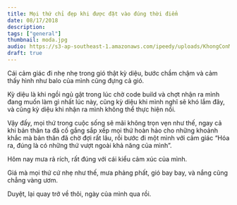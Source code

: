 ```yaml
---
title: Mọi thứ chỉ đẹp khi được đặt vào đúng thời điểm
date: 08/17/2018
description:
tags: ["general"]
thumbnail: moda.jpg
audio: https://s3-ap-southeast-1.amazonaws.com/ipeedy/uploads/KhongConMuaThu.mp3
draft: true
---
```



Cái cảm giác đi nhẹ nhẹ trong gió thật kỳ diệu, bước chầm chậm và cảm thấy hình như balo của mình cũng đựng cả gió.

Kỳ diệu là khi ngồi ngủ gật trong lúc chờ code build và chợt nhận ra mình đang muốn làm gì nhất lúc này, cũng kỳ diệu khi mình nghĩ sẽ khó lắm đây, và cũng kỳ diệu khi nhận ra mình không thể thực hiện nổi.

Vậy đấy, mọi thứ trong cuộc sống sẽ mãi không trọn vẹn như thế, ngay cả khi bản thân ta đã cố gắng sắp xếp mọi thứ hoàn hảo cho những khoảnh khắc mà bản thân đã chờ đợi rất lâu, rồi bước đi một mình với cảm giác “Hóa ra, đúng là có những thứ vượt ngoài khả năng của mình”.

Hôm nay mưa rả rích, rất đúng với cái kiểu cảm xúc của mình.

Giá mà mọi thứ cứ nhẹ như thế, mưa phảng phất, gió bay bay, và nắng cũng chẳng vàng ươm.

Duyệt, lại quay trở về thôi, ngày của mình qua rồi.

